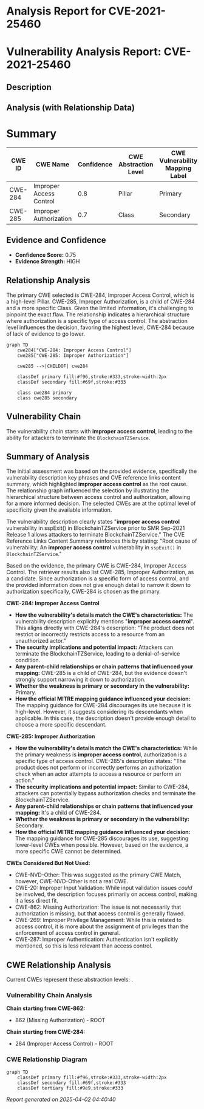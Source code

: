 # Analysis Report for CVE-2021-25460

# Vulnerability Analysis Report: CVE-2021-25460

## Description



## Analysis (with Relationship Data)

# Summary
| CWE ID | CWE Name | Confidence | CWE Abstraction Level | CWE Vulnerability Mapping Label | CWE-Vulnerability Mapping Notes |
|---|---|---|---|---|---|
| CWE-284 | Improper Access Control | 0.8 | Pillar | Primary | Discouraged |
| CWE-285 | Improper Authorization | 0.7 | Class | Secondary | Discouraged |

## Evidence and Confidence

*   **Confidence Score:** 0.75
*   **Evidence Strength:** HIGH

## Relationship Analysis
The primary CWE selected is CWE-284, Improper Access Control, which is a high-level Pillar. CWE-285, Improper Authorization, is a child of CWE-284 and a more specific Class. Given the limited information, it's challenging to pinpoint the exact flaw. The relationship indicates a hierarchical structure where authorization is a specific type of access control. The abstraction level influences the decision, favoring the highest level, CWE-284 because of lack of evidence to go lower.

```mermaid
graph TD
    cwe284["CWE-284: Improper Access Control"]
    cwe285["CWE-285: Improper Authorization"]
    
    cwe285 -->|CHILDOF| cwe284
    
    classDef primary fill:#f96,stroke:#333,stroke-width:2px
    classDef secondary fill:#69f,stroke:#333
    
    class cwe284 primary
    class cwe285 secondary
```

## Vulnerability Chain
The vulnerability chain starts with **improper access control**, leading to the ability for attackers to terminate the `BlockchainTZService`.

## Summary of Analysis
The initial assessment was based on the provided evidence, specifically the vulnerability description key phrases and CVE reference links content summary, which highlighted **improper access control** as the root cause. The relationship graph influenced the selection by illustrating the hierarchical structure between access control and authorization, allowing for a more informed decision. The selected CWEs are at the optimal level of specificity given the available information.

The vulnerability description clearly states "**improper access control** vulnerability in sspExit() in BlockchainTZService prior to SMR Sep-2021 Release 1 allows attackers to terminate BlockchainTZService." The CVE Reference Links Content Summary reinforces this by stating: "Root cause of vulnerability: An **improper access control** vulnerability in `sspExit()` in `BlockchainTZService`."

Based on the evidence, the primary CWE is CWE-284, Improper Access Control. The retriever results also list CWE-285, Improper Authorization, as a candidate. Since authorization is a specific form of access control, and the provided information does not give enough detail to narrow it down to authorization specifically, CWE-284 is chosen as the primary.

**CWE-284: Improper Access Control**
*   **How the vulnerability's details match the CWE's characteristics:** The vulnerability description explicitly mentions "**improper access control**". This aligns directly with CWE-284's description: "The product does not restrict or incorrectly restricts access to a resource from an unauthorized actor."
*   **The security implications and potential impact:** Attackers can terminate the BlockchainTZService, leading to a denial-of-service condition.
*   **Any parent-child relationships or chain patterns that influenced your mapping:** CWE-285 is a child of CWE-284, but the evidence doesn't strongly support narrowing it down to authorization.
*   **Whether the weakness is primary or secondary in the vulnerability:** Primary.
*   **How the official MITRE mapping guidance influenced your decision:** The mapping guidance for CWE-284 discourages its use because it is high-level. However, it suggests considering its descendants when applicable. In this case, the description doesn't provide enough detail to choose a more specific descendant.

**CWE-285: Improper Authorization**
*   **How the vulnerability's details match the CWE's characteristics:** While the primary weakness is **improper access control**, authorization is a specific type of access control. CWE-285's description states: "The product does not perform or incorrectly performs an authorization check when an actor attempts to access a resource or perform an action."
*   **The security implications and potential impact:** Similar to CWE-284, attackers can potentially bypass authorization checks and terminate the BlockchainTZService.
*   **Any parent-child relationships or chain patterns that influenced your mapping:** It's a child of CWE-284.
*   **Whether the weakness is primary or secondary in the vulnerability:** Secondary.
*   **How the official MITRE mapping guidance influenced your decision:** The mapping guidance for CWE-285 discourages its use, suggesting lower-level CWEs when possible. However, based on the evidence, a more specific CWE cannot be determined.

**CWEs Considered But Not Used:**

*   CWE-NVD-Other: This was suggested as the primary CWE Match, however, CWE-NVD-Other is not a real CWE.
*   CWE-20: Improper Input Validation: While input validation issues *could* be involved, the description focuses primarily on access control, making it a less direct fit.
*   CWE-862: Missing Authorization: The issue is not necessarily that authorization is missing, but that access control is generally flawed.
*   CWE-269: Improper Privilege Management: While this is related to access control, it is more about the assignment of privileges than the enforcement of access control in general.
*   CWE-287: Improper Authentication: Authentication isn't explicitly mentioned, so this is less relevant than access control.


## CWE Relationship Analysis

Current CWEs represent these abstraction levels: .


### Vulnerability Chain Analysis

**Chain starting from CWE-862:**
- 862 (Missing Authorization) - ROOT


**Chain starting from CWE-284:**
- 284 (Improper Access Control) - ROOT



### CWE Relationship Diagram

```mermaid
graph TD
    classDef primary fill:#f96,stroke:#333,stroke-width:2px
    classDef secondary fill:#69f,stroke:#333
    classDef tertiary fill:#9e9,stroke:#333
```



*Report generated on 2025-04-02 04:40:40*
